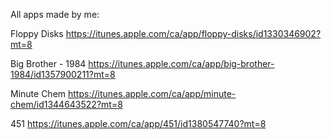 All apps made by me:

Floppy Disks
https://itunes.apple.com/ca/app/floppy-disks/id1330346902?mt=8

Big Brother - 1984
https://itunes.apple.com/ca/app/big-brother-1984/id1357900211?mt=8

Minute Chem
https://itunes.apple.com/ca/app/minute-chem/id1344643522?mt=8

451
https://itunes.apple.com/ca/app/451/id1380547740?mt=8
